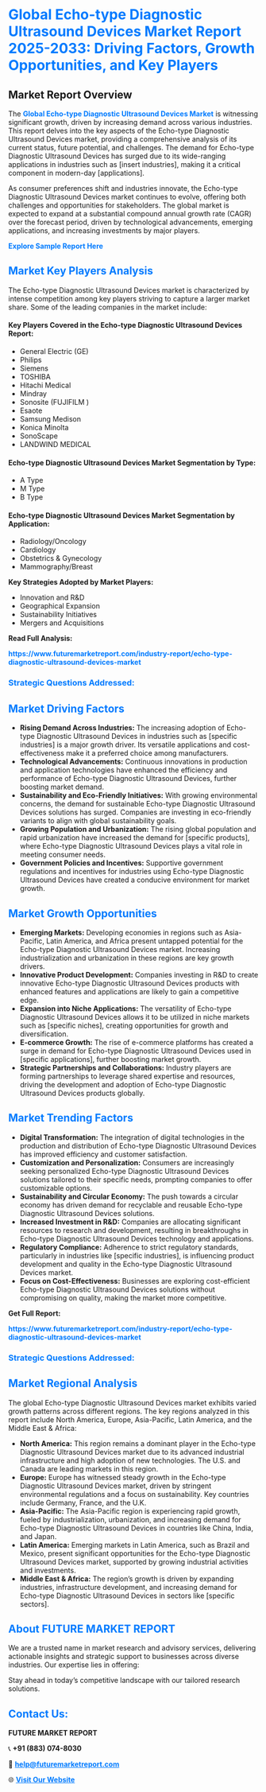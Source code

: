 <h1 style="color: #007BFF;">Global Echo-type Diagnostic Ultrasound Devices Market Report 2025-2033: Driving Factors, Growth Opportunities, and Key Players</h1>

<section id="overview">
<h2>Market Report Overview</h2>
<p>The <a href="https://www.futuremarketreport.com/industry-report/echo-type-diagnostic-ultrasound-devices-market" style="color: #007BFF; text-decoration: none;"><strong>Global Echo-type Diagnostic Ultrasound Devices Market</strong></a> is witnessing significant growth, driven by increasing demand across various industries. This report delves into the key aspects of the Echo-type Diagnostic Ultrasound Devices market, providing a comprehensive analysis of its current status, future potential, and challenges. The demand for Echo-type Diagnostic Ultrasound Devices has surged due to its wide-ranging applications in industries such as [insert industries], making it a critical component in modern-day [applications].</p>
<p>As consumer preferences shift and industries innovate, the Echo-type Diagnostic Ultrasound Devices market continues to evolve, offering both challenges and opportunities for stakeholders. The global market is expected to expand at a substantial compound annual growth rate (CAGR) over the forecast period, driven by technological advancements, emerging applications, and increasing investments by major players.</p>
</section>

<section id="overview">
<p><a href="https://www.futuremarketreport.com/request-sample/reportId=42226" style="color: #007BFF; text-decoration: none;"><strong>Explore Sample Report Here</strong></a></p>
</section>

<section id="key-players">
<h2 style="color: #007BFF;">Market Key Players Analysis</h2>
<p>The Echo-type Diagnostic Ultrasound Devices market is characterized by intense competition among key players striving to capture a larger market share. Some of the leading companies in the market include:</p>
<h4>Key Players Covered in the Echo-type Diagnostic Ultrasound Devices Report:</h4>
<ul><li>General Electric (GE)</li><li>Philips</li><li>Siemens</li><li>TOSHIBA</li><li>Hitachi Medical</li><li>Mindray</li><li>Sonosite (FUJIFILM )</li><li>Esaote</li><li>Samsung Medison</li><li>Konica Minolta</li><li>SonoScape</li><li>LANDWIND MEDICAL</li></ul>
<h4>Echo-type Diagnostic Ultrasound Devices Market Segmentation by Type:</h4>
<ul><li>A Type</li><li>M Type</li><li>B Type</li></ul>

<h4>Echo-type Diagnostic Ultrasound Devices Market Segmentation by Application:</h4>
<ul><li>Radiology/Oncology</li><li>Cardiology</li><li>Obstetrics &amp; Gynecology</li><li>Mammography/Breast</li></ul>
<p><strong>Key Strategies Adopted by Market Players:</strong></p>
<ul>
<li>Innovation and R&D</li>
<li>Geographical Expansion</li>
<li>Sustainability Initiatives</li>
<li>Mergers and Acquisitions</li>
</ul>
</section>

<section>
<p><strong>Read Full Analysis: </strong></p><a href="https://www.futuremarketreport.com/industry-report/echo-type-diagnostic-ultrasound-devices-market" style="color: #007BFF; text-decoration: none;"><strong>https://www.futuremarketreport.com/industry-report/echo-type-diagnostic-ultrasound-devices-market</strong></a>
<h3 style="color: #007BFF;">Strategic Questions Addressed:</h3>
</section>

<section id="driving-factors">
<h2 style="color: #007BFF;">Market Driving Factors</h2>
<ul>
<li><strong>Rising Demand Across Industries:</strong> The increasing adoption of Echo-type Diagnostic Ultrasound Devices in industries such as [specific industries] is a major growth driver. Its versatile applications and cost-effectiveness make it a preferred choice among manufacturers.</li>
<li><strong>Technological Advancements:</strong> Continuous innovations in production and application technologies have enhanced the efficiency and performance of Echo-type Diagnostic Ultrasound Devices, further boosting market demand.</li>
<li><strong>Sustainability and Eco-Friendly Initiatives:</strong> With growing environmental concerns, the demand for sustainable Echo-type Diagnostic Ultrasound Devices solutions has surged. Companies are investing in eco-friendly variants to align with global sustainability goals.</li>
<li><strong>Growing Population and Urbanization:</strong> The rising global population and rapid urbanization have increased the demand for [specific products], where Echo-type Diagnostic Ultrasound Devices plays a vital role in meeting consumer needs.</li>
<li><strong>Government Policies and Incentives:</strong> Supportive government regulations and incentives for industries using Echo-type Diagnostic Ultrasound Devices have created a conducive environment for market growth.</li>
</ul>
</section>

<section id="growth-opportunities">
<h2 style="color: #007BFF;">Market Growth Opportunities</h2>
<ul>
<li><strong>Emerging Markets:</strong> Developing economies in regions such as Asia-Pacific, Latin America, and Africa present untapped potential for the Echo-type Diagnostic Ultrasound Devices market. Increasing industrialization and urbanization in these regions are key growth drivers.</li>
<li><strong>Innovative Product Development:</strong> Companies investing in R&D to create innovative Echo-type Diagnostic Ultrasound Devices products with enhanced features and applications are likely to gain a competitive edge.</li>
<li><strong>Expansion into Niche Applications:</strong> The versatility of Echo-type Diagnostic Ultrasound Devices allows it to be utilized in niche markets such as [specific niches], creating opportunities for growth and diversification.</li>
<li><strong>E-commerce Growth:</strong> The rise of e-commerce platforms has created a surge in demand for Echo-type Diagnostic Ultrasound Devices used in [specific applications], further boosting market growth.</li>
<li><strong>Strategic Partnerships and Collaborations:</strong> Industry players are forming partnerships to leverage shared expertise and resources, driving the development and adoption of Echo-type Diagnostic Ultrasound Devices products globally.</li>
</ul>
</section>

<section id="trending-factors">
<h2 style="color: #007BFF;">Market Trending Factors</h2>
<ul>
<li><strong>Digital Transformation:</strong> The integration of digital technologies in the production and distribution of Echo-type Diagnostic Ultrasound Devices has improved efficiency and customer satisfaction.</li>
<li><strong>Customization and Personalization:</strong> Consumers are increasingly seeking personalized Echo-type Diagnostic Ultrasound Devices solutions tailored to their specific needs, prompting companies to offer customizable options.</li>
<li><strong>Sustainability and Circular Economy:</strong> The push towards a circular economy has driven demand for recyclable and reusable Echo-type Diagnostic Ultrasound Devices solutions.</li>
<li><strong>Increased Investment in R&D:</strong> Companies are allocating significant resources to research and development, resulting in breakthroughs in Echo-type Diagnostic Ultrasound Devices technology and applications.</li>
<li><strong>Regulatory Compliance:</strong> Adherence to strict regulatory standards, particularly in industries like [specific industries], is influencing product development and quality in the Echo-type Diagnostic Ultrasound Devices market.</li>
<li><strong>Focus on Cost-Effectiveness:</strong> Businesses are exploring cost-efficient Echo-type Diagnostic Ultrasound Devices solutions without compromising on quality, making the market more competitive.</li>
</ul>
</section>

<section>
<p><strong>Get Full Report: </strong></p><a href="https://www.futuremarketreport.com/industry-report/echo-type-diagnostic-ultrasound-devices-market" style="color: #007BFF; text-decoration: none;"><strong>https://www.futuremarketreport.com/industry-report/echo-type-diagnostic-ultrasound-devices-market</strong></a>
<h3 style="color: #007BFF;">Strategic Questions Addressed:</h3>
</section>


<section id="regional-analysis">
<h2 style="color: #007BFF;">Market Regional Analysis</h2>
<p>The global Echo-type Diagnostic Ultrasound Devices market exhibits varied growth patterns across different regions. The key regions analyzed in this report include North America, Europe, Asia-Pacific, Latin America, and the Middle East & Africa:</p>
<ul>
<li><strong>North America:</strong> This region remains a dominant player in the Echo-type Diagnostic Ultrasound Devices market due to its advanced industrial infrastructure and high adoption of new technologies. The U.S. and Canada are leading markets in this region.</li>
<li><strong>Europe:</strong> Europe has witnessed steady growth in the Echo-type Diagnostic Ultrasound Devices market, driven by stringent environmental regulations and a focus on sustainability. Key countries include Germany, France, and the U.K.</li>
<li><strong>Asia-Pacific:</strong> The Asia-Pacific region is experiencing rapid growth, fueled by industrialization, urbanization, and increasing demand for Echo-type Diagnostic Ultrasound Devices in countries like China, India, and Japan.</li>
<li><strong>Latin America:</strong> Emerging markets in Latin America, such as Brazil and Mexico, present significant opportunities for the Echo-type Diagnostic Ultrasound Devices market, supported by growing industrial activities and investments.</li>
<li><strong>Middle East & Africa:</strong> The region’s growth is driven by expanding industries, infrastructure development, and increasing demand for Echo-type Diagnostic Ultrasound Devices in sectors like [specific sectors].</li>
</ul>
</section>

<footer>
<h2 style="color: #007BFF;">About FUTURE MARKET REPORT</h2>
<p>We are a trusted name in market research and advisory services, delivering actionable insights and strategic support to businesses across diverse industries. Our expertise lies in offering:</p>

<p>Stay ahead in today’s competitive landscape with our tailored research solutions.</p>

<h2 style="color: #007BFF;">Contact Us:</h2>
<p><strong>FUTURE MARKET REPORT</strong></p>
<p>📞 <strong>+91 (883) 074-8030</strong></p>
<p>📧 <strong><a href="mailto:help@futuremarketreport.com" style="color: #007BFF;">help@futuremarketreport.com</a></strong></p>
<p>🌐 <strong><a href="https://www.futuremarketreport.com/" style="color: #007BFF;">Visit Our Website</a></strong></p>
</footer>